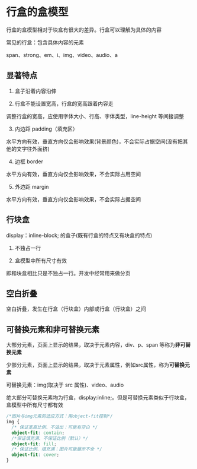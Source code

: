 # 行盒的盒模型

行盒的盒模型相对于块盒有很大的差异。行盒可以理解为具体的内容

常见的行盒：包含具体内容的元素

span、strong、em、i、img、video、audio、a

## 显著特点

1. 盒子沿着内容沿伸

2. 行盒不能设置宽高，行盒的宽高跟着内容走

调整行盒的宽高，应使用字体大小、行高、字体类型，line-height 等间接调整

3. 内边距 padding（填充区）

水平方向有效，垂直方向仅会影响效果(背景颜色)，不会实际占据空间(没有把其他的文字往外面挤)

4. 边框 border

水平方向有效，垂直方向仅会影响效果，不会实际占用空间

5. 外边距 margin

水平方向有效，垂直方向仅会影响效果，不会实际占据空间

## 行块盒

display：inline-block; 的盒子(既有行盒的特点又有块盒的特点)

1. 不独占一行

2. 盒模型中所有尺寸有效

即和块盒相比只是不独占一行。开发中经常用来做分页

## 空白折叠

空白折叠，发生在行盒（行块盒）内部或行盒（行块盒）之间

## 可替换元素和非可替换元素

大部分元素，页面上显示的结果，取决于元素内容，div、p、span 等称为**非可替换元素**

少部分元素，页面上显示的结果，取决于元素属性，例如src属性，称为**可替换元素**

可替换元素：img(取决于 src 属性)、video、audio

绝大部分可替换元素均为行盒，display:inline;。但是可替换元素类似于行块盒，盒模型中所有尺寸都有效

```css
/*图片与img元素的适应方式：用object-fit控制*/
img {
  /* 保证宽高比例、不溢出：可能有空白 */
  object-fit: contain;
  /*保证填充满、不保证比例（默认）*/
  object-fit: fill;
  /* 保证比例、填充满：图片可能展示不全 */
  object-fit: cover;
}
```
